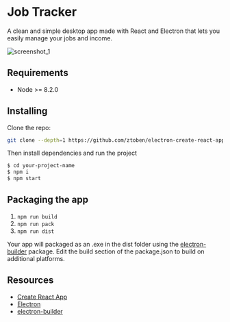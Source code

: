 
# Job Tracker

A clean and simple desktop app made with React and Electron that lets you easily manage your jobs and income.

![screenshot_1](https://imgur.com/aJAGmfE.jpg)

## Requirements
 * Node >= 8.2.0

## Installing
Clone the repo:

```bash
git clone --depth=1 https://github.com/ztoben/electron-create-react-app-boilerplate.git your-project-name
```

Then install dependencies and run the project

```bash
$ cd your-project-name
$ npm i
$ npm start
```

## Packaging the app
1. `npm run build`
2. `npm run pack`
3. `npm run dist`

Your app will packaged as an .exe in the dist folder using the [electron-builder](https://github.com/electron-userland/electron-builder) package. Edit the build section of the package.json to build on additional platforms.

## Resources
* [Create React App](https://github.com/facebookincubator/create-react-app)
* [Electron](https://electronjs.org/docs/tutorial/quick-start)
* [electron-builder](https://github.com/electron-userland/electron-builder)
